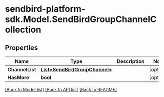 
# sendbird-platform-sdk.Model.SendBirdGroupChannelCollection

## Properties

Name | Type | Description | Notes
------------ | ------------- | ------------- | -------------
**ChannelList** | [**List&lt;SendBirdGroupChannel&gt;**](SendBirdGroupChannel.md) |  | [optional] 
**HasMore** | **bool** |  | [optional] 

[[Back to Model list]](../README.md#documentation-for-models)
[[Back to API list]](../README.md#documentation-for-api-endpoints)
[[Back to README]](../README.md)


